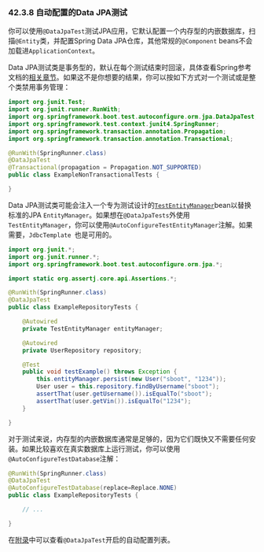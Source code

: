 ### 42.3.8 自动配置的Data JPA测试

你可以使用`@DataJpaTest`测试JPA应用，它默认配置一个内存型的内嵌数据库，扫描`@Entity`类，并配置Spring Data JPA仓库，其他常规的`@Component` beans不会加载进`ApplicationContext`。

Data JPA测试类是事务型的，默认在每个测试结束时回滚，具体查看Spring参考文档的[相关章节](https://docs.spring.io/spring/docs/5.0.0.RELEASE/spring-framework-reference/htmlsingle#testcontext-tx-enabling-transactions)。如果这不是你想要的结果，你可以按如下方式对一个测试或是整个类禁用事务管理：
```java
import org.junit.Test;
import org.junit.runner.RunWith;
import org.springframework.boot.test.autoconfigure.orm.jpa.DataJpaTest;
import org.springframework.test.context.junit4.SpringRunner;
import org.springframework.transaction.annotation.Propagation;
import org.springframework.transaction.annotation.Transactional;

@RunWith(SpringRunner.class)
@DataJpaTest
@Transactional(propagation = Propagation.NOT_SUPPORTED)
public class ExampleNonTransactionalTests {

}
```
Data JPA测试类可能会注入一个专为测试设计的[`TestEntityManager`](https://github.com/spring-projects/spring-boot/tree/v2.0.0.M5/spring-boot-test-autoconfigure/src/main/java/org/springframework/boot/test/autoconfigure/orm/jpa/TestEntityManager.java)bean以替换标准的JPA `EntityManager`。如果想在`@DataJpaTests`外使用`TestEntityManager`，你可以使用`@AutoConfigureTestEntityManager`注解。如果需要，`JdbcTemplate `也是可用的。
```java
import org.junit.*;
import org.junit.runner.*;
import org.springframework.boot.test.autoconfigure.orm.jpa.*;

import static org.assertj.core.api.Assertions.*;

@RunWith(SpringRunner.class)
@DataJpaTest
public class ExampleRepositoryTests {

    @Autowired
    private TestEntityManager entityManager;

    @Autowired
    private UserRepository repository;

    @Test
    public void testExample() throws Exception {
        this.entityManager.persist(new User("sboot", "1234"));
        User user = this.repository.findByUsername("sboot");
        assertThat(user.getUsername()).isEqualTo("sboot");
        assertThat(user.getVin()).isEqualTo("1234");
    }

}
```
对于测试来说，内存型的内嵌数据库通常是足够的，因为它们既快又不需要任何安装。如果比较喜欢在真实数据库上运行测试，你可以使用`@AutoConfigureTestDatabase`注解：
```java
@RunWith(SpringRunner.class)
@DataJpaTest
@AutoConfigureTestDatabase(replace=Replace.NONE)
public class ExampleRepositoryTests {

    // ...

}
```
在[附录](https://docs.spring.io/spring-boot/docs/2.0.0.M5/reference/htmlsingle/#test-auto-configuration)中可以查看`@DataJpaTest`开启的自动配置列表。
